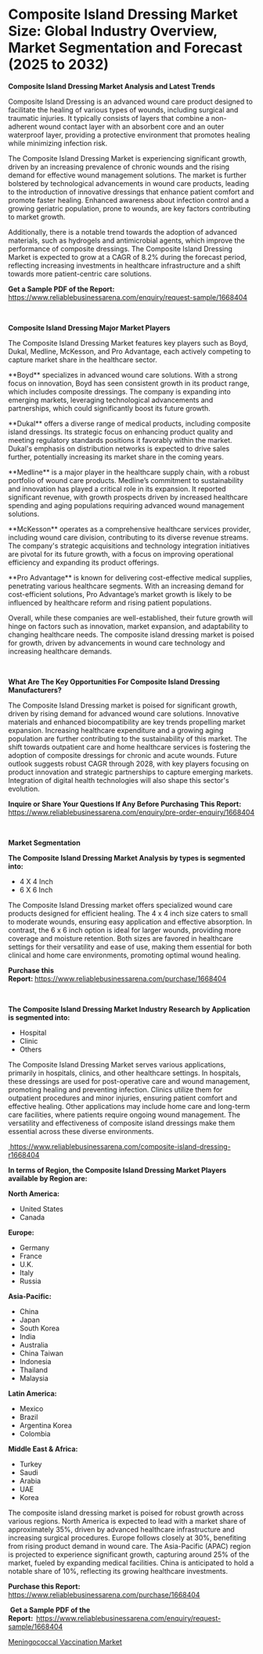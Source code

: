 <p><h1>Composite Island Dressing Market Size: Global Industry Overview, Market Segmentation and Forecast (2025 to 2032)</h1></p><p><strong>Composite Island Dressing Market Analysis and Latest Trends</strong></p>
<p><p>Composite Island Dressing is an advanced wound care product designed to facilitate the healing of various types of wounds, including surgical and traumatic injuries. It typically consists of layers that combine a non-adherent wound contact layer with an absorbent core and an outer waterproof layer, providing a protective environment that promotes healing while minimizing infection risk.</p><p>The Composite Island Dressing Market is experiencing significant growth, driven by an increasing prevalence of chronic wounds and the rising demand for effective wound management solutions. The market is further bolstered by technological advancements in wound care products, leading to the introduction of innovative dressings that enhance patient comfort and promote faster healing. Enhanced awareness about infection control and a growing geriatric population, prone to wounds, are key factors contributing to market growth.</p><p>Additionally, there is a notable trend towards the adoption of advanced materials, such as hydrogels and antimicrobial agents, which improve the performance of composite dressings. The Composite Island Dressing Market is expected to grow at a CAGR of 8.2% during the forecast period, reflecting increasing investments in healthcare infrastructure and a shift towards more patient-centric care solutions.</p></p>
<p><strong>Get a Sample PDF of the Report:&nbsp;</strong> <a href="https://www.reliablebusinessarena.com/enquiry/request-sample/1668404?utm_campaign=3286&utm_medium=2&utm_source=Github&utm_content=ia&utm_term=08032025&utm_id=composite-island-dressing">https://www.reliablebusinessarena.com/enquiry/request-sample/1668404</a></p>
<p>&nbsp;</p>
<p><strong>Composite Island Dressing Major Market Players</strong></p>
<p><p>The Composite Island Dressing Market features key players such as Boyd, Dukal, Medline, McKesson, and Pro Advantage, each actively competing to capture market share in the healthcare sector.</p><p>**Boyd** specializes in advanced wound care solutions. With a strong focus on innovation, Boyd has seen consistent growth in its product range, which includes composite dressings. The company is expanding into emerging markets, leveraging technological advancements and partnerships, which could significantly boost its future growth.</p><p>**Dukal** offers a diverse range of medical products, including composite island dressings. Its strategic focus on enhancing product quality and meeting regulatory standards positions it favorably within the market. Dukal's emphasis on distribution networks is expected to drive sales further, potentially increasing its market share in the coming years.</p><p>**Medline** is a major player in the healthcare supply chain, with a robust portfolio of wound care products. Medline’s commitment to sustainability and innovation has played a critical role in its expansion. It reported significant revenue, with growth prospects driven by increased healthcare spending and aging populations requiring advanced wound management solutions.</p><p>**McKesson** operates as a comprehensive healthcare services provider, including wound care division, contributing to its diverse revenue streams. The company's strategic acquisitions and technology integration initiatives are pivotal for its future growth, with a focus on improving operational efficiency and expanding its product offerings.</p><p>**Pro Advantage** is known for delivering cost-effective medical supplies, penetrating various healthcare segments. With an increasing demand for cost-efficient solutions, Pro Advantage’s market growth is likely to be influenced by healthcare reform and rising patient populations.</p><p>Overall, while these companies are well-established, their future growth will hinge on factors such as innovation, market expansion, and adaptability to changing healthcare needs. The composite island dressing market is poised for growth, driven by advancements in wound care technology and increasing healthcare demands.</p></p>
<p>&nbsp;</p>
<p><strong>What Are The Key Opportunities For Composite Island Dressing Manufacturers?</strong></p>
<p><p>The Composite Island Dressing market is poised for significant growth, driven by rising demand for advanced wound care solutions. Innovative materials and enhanced biocompatibility are key trends propelling market expansion. Increasing healthcare expenditure and a growing aging population are further contributing to the sustainability of this market. The shift towards outpatient care and home healthcare services is fostering the adoption of composite dressings for chronic and acute wounds. Future outlook suggests robust CAGR through 2028, with key players focusing on product innovation and strategic partnerships to capture emerging markets. Integration of digital health technologies will also shape this sector's evolution.</p></p>
<p><strong>Inquire or Share Your Questions If Any Before Purchasing This Report:</strong> <a href="https://www.reliablebusinessarena.com/enquiry/pre-order-enquiry/1668404?utm_campaign=3286&utm_medium=2&utm_source=Github&utm_content=ia&utm_term=08032025&utm_id=composite-island-dressing">https://www.reliablebusinessarena.com/enquiry/pre-order-enquiry/1668404</a></p>
<p>&nbsp;</p>
<p><strong>Market Segmentation</strong></p>
<p><strong>The Composite Island Dressing Market Analysis by types is segmented into:</strong></p>
<p><ul><li>4 X 4 Inch</li><li>6 X 6 Inch</li></ul></p>
<p><p>The Composite Island Dressing market offers specialized wound care products designed for efficient healing. The 4 x 4 inch size caters to small to moderate wounds, ensuring easy application and effective absorption. In contrast, the 6 x 6 inch option is ideal for larger wounds, providing more coverage and moisture retention. Both sizes are favored in healthcare settings for their versatility and ease of use, making them essential for both clinical and home care environments, promoting optimal wound healing.</p></p>
<p><strong>Purchase this Report:&nbsp;</strong><a href="https://www.reliablebusinessarena.com/purchase/1668404?utm_campaign=3286&utm_medium=2&utm_source=Github&utm_content=ia&utm_term=08032025&utm_id=composite-island-dressing">https://www.reliablebusinessarena.com/purchase/1668404</a></p>
<p>&nbsp;</p>
<p><strong>The Composite Island Dressing Market Industry Research by Application is segmented into:</strong></p>
<p><ul><li>Hospital</li><li>Clinic</li><li>Others</li></ul></p>
<p><p>The Composite Island Dressing Market serves various applications, primarily in hospitals, clinics, and other healthcare settings. In hospitals, these dressings are used for post-operative care and wound management, promoting healing and preventing infection. Clinics utilize them for outpatient procedures and minor injuries, ensuring patient comfort and effective healing. Other applications may include home care and long-term care facilities, where patients require ongoing wound management. The versatility and effectiveness of composite island dressings make them essential across these diverse environments.</p></p>
<p><a href="https://www.reliablebusinessarena.com/composite-island-dressing-r1668404?utm_campaign=3286&utm_medium=2&utm_source=Github&utm_content=ia&utm_term=08032025&utm_id=composite-island-dressing">&nbsp;https://www.reliablebusinessarena.com/composite-island-dressing-r1668404</a></p>
<p><strong>In terms of Region, the Composite Island Dressing Market Players available by Region are:</strong></p>
<p>
    <p> <strong> North America: </strong>
        <ul>
            <li>United States</li>
            <li>Canada</li>
        </ul>
        </p> 
    <p> <strong> Europe: </strong>
        <ul>
            <li>Germany</li>
            <li>France</li>
            <li>U.K.</li>
            <li>Italy</li>
            <li>Russia</li>
        </ul>
        </p> 
    <p> <strong> Asia-Pacific: </strong>
        <ul>
            <li>China</li>
            <li>Japan</li>
            <li>South Korea</li>
            <li>India</li>
            <li>Australia</li>
            <li>China Taiwan</li>
            <li>Indonesia</li>
            <li>Thailand</li>
            <li>Malaysia</li>
        </ul>
        </p> 
    <p> <strong> Latin America: </strong>
        <ul>
            <li>Mexico</li>
            <li>Brazil</li>
            <li>Argentina Korea</li>
            <li>Colombia</li>
        </ul>
        </p> 
    <p> <strong> Middle East & Africa: </strong>
        <ul>
            <li>Turkey</li>
            <li>Saudi</li>
            <li>Arabia</li>
            <li>UAE</li>
            <li>Korea</li>
        </ul>
    </p>
    </p>
<p><p>The composite island dressing market is poised for robust growth across various regions. North America is expected to lead with a market share of approximately 35%, driven by advanced healthcare infrastructure and increasing surgical procedures. Europe follows closely at 30%, benefiting from rising product demand in wound care. The Asia-Pacific (APAC) region is projected to experience significant growth, capturing around 25% of the market, fueled by expanding medical facilities. China is anticipated to hold a notable share of 10%, reflecting its growing healthcare investments.</p></p>
<p><strong>Purchase this Report: </strong><a href="https://www.reliablebusinessarena.com/purchase/1668404?utm_campaign=3286&utm_medium=2&utm_source=Github&utm_content=ia&utm_term=08032025&utm_id=composite-island-dressing">https://www.reliablebusinessarena.com/purchase/1668404</a></p>
<p>&nbsp;<strong>Get a Sample PDF of the Report:&nbsp;&nbsp;</strong><a href="https://www.reliablebusinessarena.com/enquiry/request-sample/1668404?utm_campaign=3286&utm_medium=2&utm_source=Github&utm_content=ia&utm_term=08032025&utm_id=composite-island-dressing">https://www.reliablebusinessarena.com/enquiry/request-sample/1668404</a></p>
<p><strong></strong></p>
<p><p><a href="https://github.com/mateyappiazo/Market-Research-Report-List-1/blob/main/meningococcal-vaccination-market.md?utm_campaign=3286&utm_medium=2&utm_source=Github&utm_content=ia&utm_term=08032025&utm_id=composite-island-dressing">Meningococcal Vaccination Market</a></p></p>